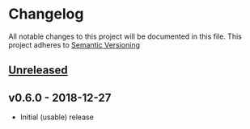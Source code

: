 # Changelog

All notable changes to this project will be documented in this file.
This project adheres to [Semantic Versioning](https://semver.org)

## [Unreleased]

## v0.6.0 - 2018-12-27

* Initial (usable) release

[Unreleased]: https://github.com/Tmplt/bookwyrm/compare/v0.6.0...HEAD
